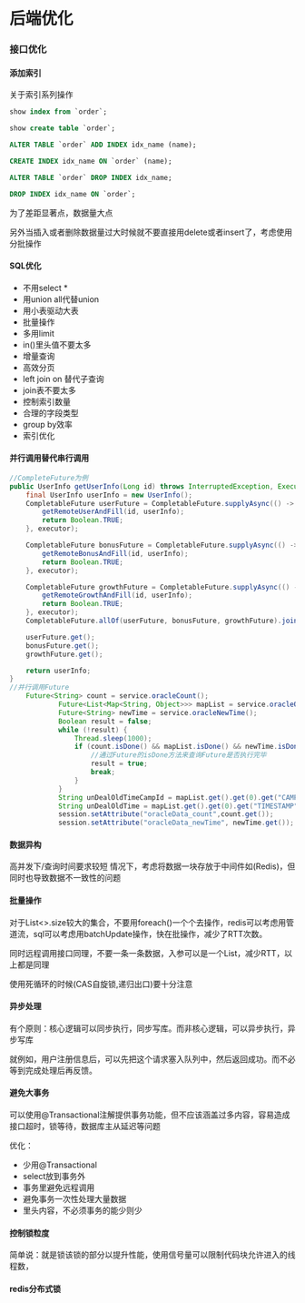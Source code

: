 # 后端优化

### 接口优化

#### 添加索引

关于索引系列操作

```sql
show index from `order`;

show create table `order`;

ALTER TABLE `order` ADD INDEX idx_name (name);

CREATE INDEX idx_name ON `order` (name);

ALTER TABLE `order` DROP INDEX idx_name;

DROP INDEX idx_name ON `order`;
```

为了差距显著点，数据量大点

另外当插入或者删除数据量过大时候就不要直接用delete或者insert了，考虑使用分批操作

#### SQL优化

- 不用select *
- 用union all代替union
- 用小表驱动大表
- 批量操作
- 多用limit
- in()里头值不要太多
- 增量查询
- 高效分页
- left join on 替代子查询
- join表不要太多
- 控制索引数量
- 合理的字段类型
- group by效率
- 索引优化

#### 并行调用替代串行调用

```java
//CompleteFuture为例
public UserInfo getUserInfo(Long id) throws InterruptedException, ExecutionException {
    final UserInfo userInfo = new UserInfo();
    CompletableFuture userFuture = CompletableFuture.supplyAsync(() -> {
        getRemoteUserAndFill(id, userInfo);
        return Boolean.TRUE;
    }, executor);

    CompletableFuture bonusFuture = CompletableFuture.supplyAsync(() -> {
        getRemoteBonusAndFill(id, userInfo);
        return Boolean.TRUE;
    }, executor);

    CompletableFuture growthFuture = CompletableFuture.supplyAsync(() -> {
        getRemoteGrowthAndFill(id, userInfo);
        return Boolean.TRUE;
    }, executor);
    CompletableFuture.allOf(userFuture, bonusFuture, growthFuture).join();

    userFuture.get();
    bonusFuture.get();
    growthFuture.get();

    return userInfo;
}
//并行调用Future
	Future<String> count = service.oracleCount();
            Future<List<Map<String, Object>>> mapList = service.oracleOldestData();
            Future<String> newTime = service.oracleNewTime();
            Boolean result = false;
            while (!result) {
                Thread.sleep(1000);
                if (count.isDone() && mapList.isDone() && newTime.isDone()) {
                    //通过Future的isDone方法来查询Future是否执行完毕
                    result = true;
                    break;
                }
            }
            String unDealOldTimeCampId = mapList.get().get(0).get("CAMP_ID").toString();
            String unDealOldTime = mapList.get().get(0).get("TIMESTAMP").toString();
            session.setAttribute("oracleData_count",count.get());
            session.setAttribute("oracleData_newTime", newTime.get());
```

#### 数据异构

高并发下/查询时间要求较短 情况下，考虑将数据一块存放于中间件如(Redis)，但同时也导致数据不一致性的问题

#### 批量操作

对于List<>.size较大的集合，不要用foreach()一个个去操作，redis可以考虑用管道流，sql可以考虑用batchUpdate操作，快在批操作，减少了RTT次数。

同时远程调用接口同理，不要一条一条数据，入参可以是一个List，减少RTT，以上都是同理

使用死循环的时候(CAS自旋锁,递归出口)要十分注意

#### 异步处理

有个原则：核心逻辑可以同步执行，同步写库。而非核心逻辑，可以异步执行，异步写库

就例如，用户注册信息后，可以先把这个请求塞入队列中，然后返回成功。而不必等到完成处理后再反馈。

#### 避免大事务

可以使用@Transactional注解提供事务功能，但不应该涵盖过多内容，容易造成接口超时，锁等待，数据库主从延迟等问题

优化：

- 少用@Transactional
- select放到事务外
- 事务里避免远程调用
- 避免事务一次性处理大量数据
- 里头内容，不必须事务的能少则少

#### 控制锁粒度

简单说：就是锁该锁的部分以提升性能，使用信号量可以限制代码块允许进入的线程数，

#### redis分布式锁

